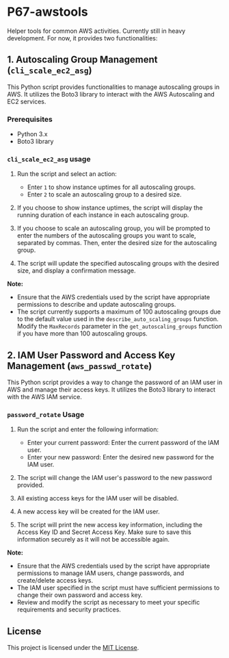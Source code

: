 # P67-awstools

Helper tools for common AWS activities. Currently still in heavy development. For now, it provides two functionalities:

## 1. Autoscaling Group Management (`cli_scale_ec2_asg`)

This Python script provides functionalities to manage autoscaling groups in AWS. It utilizes the Boto3 library to interact with the AWS Autoscaling and EC2 services.

### Prerequisites

- Python 3.x
- Boto3 library

### `cli_scale_ec2_asg` usage

1. Run the script and select an action:
   - Enter `1` to show instance uptimes for all autoscaling groups.
   - Enter `2` to scale an autoscaling group to a desired size.

2. If you choose to show instance uptimes, the script will display the running duration of each instance in each autoscaling group.

3. If you choose to scale an autoscaling group, you will be prompted to enter the numbers of the autoscaling groups you want to scale, separated by commas. Then, enter the desired size for the autoscaling group.

4. The script will update the specified autoscaling groups with the desired size, and display a confirmation message.

**Note:**

- Ensure that the AWS credentials used by the script have appropriate permissions to describe and update autoscaling groups.
- The script currently supports a maximum of 100 autoscaling groups due to the default value used in the `describe_auto_scaling_groups` function. Modify the `MaxRecords` parameter in the `get_autoscaling_groups` function if you have more than 100 autoscaling groups.

## 2. IAM User Password and Access Key Management (`aws_passwd_rotate`)

This Python script provides a way to change the password of an IAM user in AWS and manage their access keys. It utilizes the Boto3 library to interact with the AWS IAM service.

### `password_rotate` Usage

1. Run the script and enter the following information:
   - Enter your current password: Enter the current password of the IAM user.
   - Enter your new password: Enter the desired new password for the IAM user.

2. The script will change the IAM user's password to the new password provided.

3. All existing access keys for the IAM user will be disabled.

4. A new access key will be created for the IAM user.

5. The script will print the new access key information, including the Access Key ID and Secret Access Key. Make sure to save this information securely as it will not be accessible again.

**Note:**

- Ensure that the AWS credentials used by the script have appropriate permissions to manage IAM users, change passwords, and create/delete access keys.
- The IAM user specified in the script must have sufficient permissions to change their own password and access key.
- Review and modify the script as necessary to meet your specific requirements and security practices.

## License

This project is licensed under the [MIT License](https://opensource.org/licenses/MIT).
